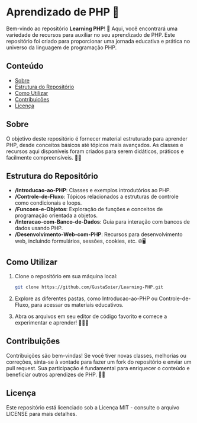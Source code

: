 # Aprendizado de PHP 🚀

Bem-vindo ao repositório **Learning PHP**! 🎉 Aqui, você encontrará uma variedade de recursos para auxiliar no seu aprendizado de PHP. Este repositório foi criado para proporcionar uma jornada educativa e prática no universo da linguagem de programação PHP.

## Conteúdo
- [Sobre](#sobre)
- [Estrutura do Repositório](#estrutura-do-repositório)
- [Como Utilizar](#como-utilizar)
- [Contribuições](#contribuições)
- [Licença](#licença)

## Sobre
O objetivo deste repositório é fornecer material estruturado para aprender PHP, desde conceitos básicos até tópicos mais avançados. As classes e recursos aqui disponíveis foram criados para serem didáticos, práticos e facilmente compreensíveis. 📘💡

## Estrutura do Repositório
- **/Introducao-ao-PHP**: Classes e exemplos introdutórios ao PHP.
- **/Controle-de-Fluxo**: Tópicos relacionados a estruturas de controle como condicionais e loops.
- **/Funcoes-e-Objetos**: Exploração de funções e conceitos de programação orientada a objetos.
- **/Interacao-com-Banco-de-Dados**: Guia para interação com bancos de dados usando PHP.
- **/Desenvolvimento-Web-com-PHP**: Recursos para desenvolvimento web, incluindo formulários, sessões, cookies, etc. 🌐🖥️

## Como Utilizar
1. Clone o repositório em sua máquina local:
   ```bash
   git clone https://github.com/GustaSoier/Learning-PHP.git
2. Explore as diferentes pastas, como Introducao-ao-PHP ou Controle-de-Fluxo, para acessar os materiais educativos.

3. Abra os arquivos em seu editor de código favorito e comece a experimentar e aprender! 🚀👨‍💻

## Contribuições
Contribuições são bem-vindas! Se você tiver novas classes, melhorias ou correções, sinta-se à vontade para fazer um fork do repositório e enviar um pull request. Sua participação é fundamental para enriquecer o conteúdo e beneficiar outros aprendizes de PHP. 🤝🌟

## Licença
Este repositório está licenciado sob a Licença MIT - consulte o arquivo LICENSE para mais detalhes.

